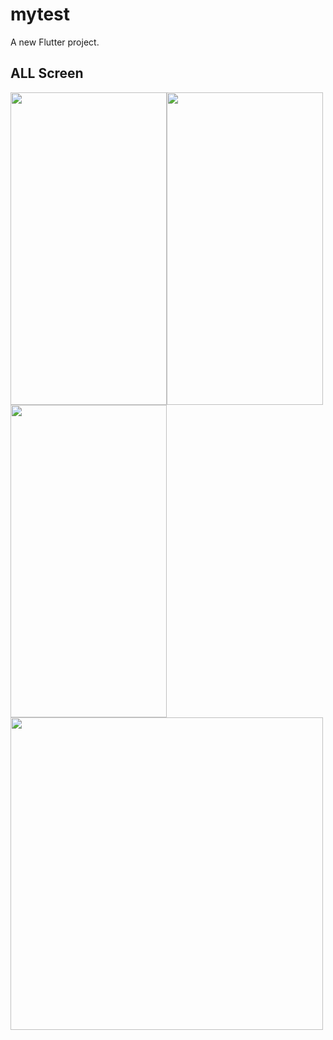 # mytest

A new Flutter project.

## ALL Screen

<img src="https://user-images.githubusercontent.com/60324463/187438621-1acc857d-8262-4006-a8bb-c2ab6b32c964.png" width="250" height="500"><img src="https://user-images.githubusercontent.com/60324463/187438640-4d7cff6d-ee4b-44d5-bcf0-07164db67b6a.png" width="250" height="500"> <img src="https://user-images.githubusercontent.com/60324463/187438686-73f35c9a-07ee-4134-9623-5e7888ad2556.png" width="250" height="500"> <img src="https://user-images.githubusercontent.com/60324463/187438672-a868850c-0174-4e47-85c9-a268b9fbf46a.png" widh="250" height="500" >
